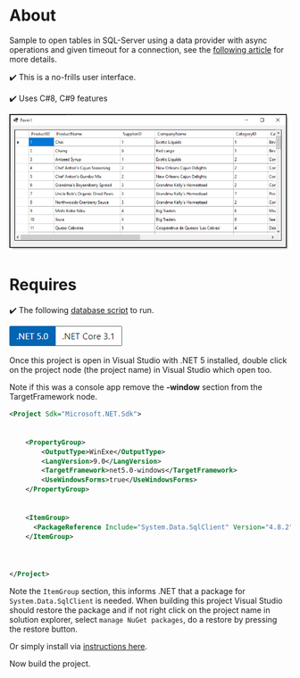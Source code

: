 ﻿# About

Sample to open tables in SQL-Server using a data provider 
with async operations and given timeout for a connection, see the [following article](https://social.technet.microsoft.com/wiki/contents/articles/54260.sql-server-freezes-when-connecting-c.aspx) for more details.

:heavy_check_mark: This is a no-frills user interface.

:heavy_check_mark: Uses C#8, C#9 features

![screen](assets/f1.png)

# Requires 

:heavy_check_mark: The following [database script](https://gist.github.com/karenpayneoregon/9bdf1a7d5310ac1d562b2326d79d6038) to run.

![net5](assets/Versions.png)

Once this project is open in Visual Studio with .NET 5 installed, double click on the project 
node (the project name) in Visual Studio which open too.

Note if this was a console app remove the **-window** section from the TargetFramework node.


```xml
<Project Sdk="Microsoft.NET.Sdk">


	<PropertyGroup>
		<OutputType>WinExe</OutputType>
		<LangVersion>9.0</LangVersion>
		<TargetFramework>net5.0-windows</TargetFramework>
		<UseWindowsForms>true</UseWindowsForms>
	</PropertyGroup>


	<ItemGroup>
	  <PackageReference Include="System.Data.SqlClient" Version="4.8.2" />
	</ItemGroup>



</Project>
```

Note the `ItemGroup` section, this informs .NET that a package for `System.Data.SqlClient` is needed. When building this project Visual Studio should restore the package and if not
 right click on the project name in solution explorer, select `manage NuGet packages`, do a restore by pressing the restore button.

Or simply install via [instructions here](https://www.nuget.org/packages/System.Data.SqlClient/).

Now build the project.